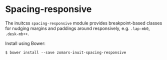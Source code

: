 # Spacing-responsive

The inuitcss `spacing-responsive` module provides breakpoint-based classes for
nudging margins and paddings around responsively, e.g. `.lap-mb0`, `.desk-mb++`.

Install using Bower:

    $ bower install --save zomars-inuit-spacing-responsive
